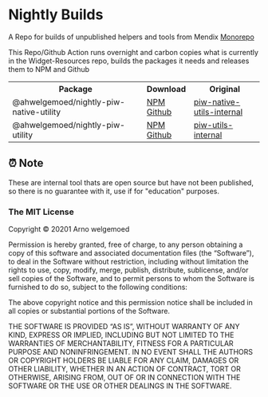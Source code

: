 # Nightly Builds

A Repo for builds of unpublished helpers and tools from Mendix [Monorepo](https://github.com/mendix/widgets-resources)

This Repo/Github Action runs overnight and carbon copies what is currently in the Widget-Resources repo, builds the packages it needs and releases them to NPM and Github

<table style="width:100%">
    <tr>
        <th>Package</th>
        <th>Download</th>
        <th>Original</th>
    </tr>
  <tr>
    <td>
    @ahwelgemoed/nightly-piw-native-utility
    </td>
    <td>
    <a href=''>NPM</a>
    <br/>
    <a href=''>Github</a>    
</td>
    <td>
    <a href='https://github.com/mendix/widgets-resources/tree/master/packages/tools/piw-native-utils-internal'>piw-native-utils-internal</a>    
</td>
  </tr>
  <tr>
    <td>
    @ahwelgemoed/nightly-piw-utility
    </td>
    <td>
    <a href=''>NPM</a>
    <br/>
    <a href=''>Github</a>  
    
</td>
    <td>
    <a href='https://github.com/mendix/widgets-resources/tree/master/packages/tools/piw-utils-internal'>piw-utils-internal</a>    
</td>
  </tr>
</table>

## ⏰ Note

These are internal tool thats are open source but have not been published, so there is no guarantee with it, use if for "education" purposes.

### The MIT License

Copyright © 20201 Arno welgemoed

Permission is hereby granted, free of charge, to any person obtaining a copy of this software and associated documentation files (the “Software”), to deal in the Software without restriction, including without limitation the rights to use, copy, modify, merge, publish, distribute, sublicense, and/or sell copies of the Software, and to permit persons to whom the Software is furnished to do so, subject to the following conditions:

The above copyright notice and this permission notice shall be included in all copies or substantial portions of the Software.

THE SOFTWARE IS PROVIDED “AS IS”, WITHOUT WARRANTY OF ANY KIND, EXPRESS OR IMPLIED, INCLUDING BUT NOT LIMITED TO THE WARRANTIES OF MERCHANTABILITY, FITNESS FOR A PARTICULAR PURPOSE AND NONINFRINGEMENT. IN NO EVENT SHALL THE AUTHORS OR COPYRIGHT HOLDERS BE LIABLE FOR ANY CLAIM, DAMAGES OR OTHER LIABILITY, WHETHER IN AN ACTION OF CONTRACT, TORT OR OTHERWISE, ARISING FROM, OUT OF OR IN CONNECTION WITH THE SOFTWARE OR THE USE OR OTHER DEALINGS IN THE SOFTWARE.
